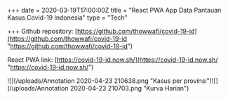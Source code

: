 +++
date = 2020-03-19T17:00:00Z
title = "React PWA App Data Pantauan Kasus Covid-19 Indonesia"
type = "Tech"

+++
Github repository: [https://github.com/thowwafi/covid-19-id](https://github.com/thowwafi/covid-19-id "https://github.com/thowwafi/covid-19-id")

React PWA link: [https://covid-19-id.now.sh/](https://covid-19-id.now.sh/ "https://covid-19-id.now.sh/")

![](/uploads/Annotation 2020-04-23 210638.png "Kasus per provinsi")![](/uploads/Annotation 2020-04-23 210703.png "Kurva Harian")